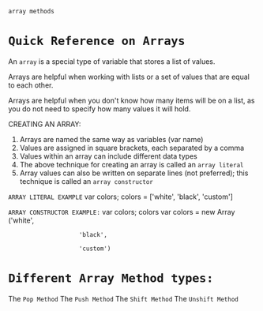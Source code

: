     array methods
# `Quick Reference on Arrays`
An `array` is a special type of variable that stores a list of values.

Arrays are helpful when working with lists or a set of values that are equal
to each other.

Arrays are helpful when you don't know how many items will be on a list, as
you do not need to specify how many values it will hold.

CREATING AN ARRAY:
1. Arrays are named the same way as variables (var name)
2. Values are assigned in square brackets, each separated by a comma
3. Values within an array can include different data types
4. The above technique for creating an array is called an `array literal`
5. Array values can also be written on separate lines (not preferred); this
   technique is called an `array constructor`

`ARRAY LITERAL EXAMPLE`
var colors;
colors = ['white', 'black', 'custom']

`ARRAY CONSTRUCTOR EXAMPLE:`
var colors;
colors
var colors = new Array ('white',

                        'black',
                        
                        'custom')

# `Different Array Method types:`

The `Pop Method`
The `Push Method`
The `Shift Method`
The `Unshift Method`
